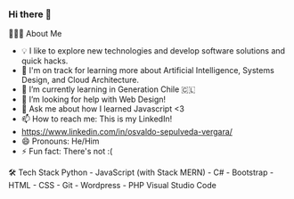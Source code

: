 ### Hi there 👋

👨🏻‍💻  About Me
- 💡  I like to explore new technologies and develop software solutions and quick hacks.
- 🌱  I'm on track for learning more about Artificial Intelligence, Systems Design, and Cloud Architecture.
- 🌱 I’m currently learning in Generation Chile 🇨🇱
- 🤔 I’m looking for help with Web Design!
- 💬 Ask me about how I learned Javascript <3
- 📫 How to reach me: This is my LinkedIn!
- https://www.linkedin.com/in/osvaldo-sepulveda-vergara/
- 😄 Pronouns: He/Him
- ⚡ Fun fact: There's not :(

🛠  Tech Stack
Python - JavaScript (with Stack MERN) - C# - Bootstrap - HTML - CSS -  Git - Wordpress - PHP
Visual Studio Code
